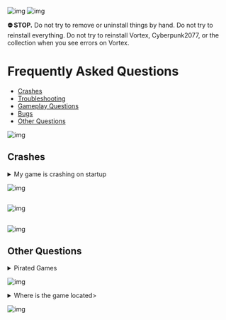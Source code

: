 ![img](https://s11.gifyu.com/images/SgCoI.png)
![img](https://s11.gifyu.com/images/Sgd38.jpg)

**⛔ STOP.** Do not try to remove or uninstall things by hand. Do not try to reinstall everything. Do not try to reinstall Vortex, Cyberpunk2077, or the collection when you see errors on Vortex.

# Frequently Asked Questions


- [Crashes](#crashes)
- [Troubleshooting](#troubleshooting)
- [Gameplay Questions](#gameplay-questions)
- [Bugs](#bugs)
- [Other Questions](#other-questions)

![img](https://s11.gifyu.com/images/Sgd38.jpg)



## Crashes

<details>
<summary>My game is crashing on startup</summary>

![img](https://s11.gifyu.com/images/Sgd38.jpg)

1) Check the install guide and make sure you follow the instructions.

2) Make sure the game is installed on a SSD.

3) Check your Graphics Driver> ⁠Unknown and reinstall it.

4) Make sure these are up to date>
⁠Unknown
⁠Unknown

![img](https://s11.gifyu.com/images/Sgd38.jpg)

</details>

![img](https://s11.gifyu.com/images/Sgd38.jpg)


##


![img](https://s11.gifyu.com/images/Sgd38.jpg)


## 


![img](https://s11.gifyu.com/images/Sgd38.jpg)



## Other Questions

<details>
<summary>Pirated Games</summary>

![img](https://s11.gifyu.com/images/Sgd38.jpg)

DO NOT use a pirated game. It is against Nexus rules and is illegal and I will not provide any support.

![img](https://s11.gifyu.com/images/Sgd38.jpg)

</details>


![img](https://s11.gifyu.com/images/Sgd38.jpg)

<details>
<summary>Where is the game located></summary>

![img](https://s11.gifyu.com/images/Sgd38.jpg)

```
Steam> Drive Letter\SteamLibrary\steamapps\common\Starfield.exe
```

![img](https://s11.gifyu.com/images/Sgd38.jpg)

</details>


![img](https://s11.gifyu.com/images/Sgd38.jpg)

